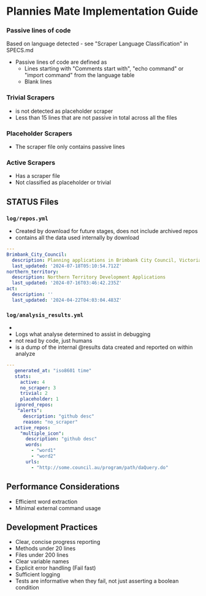 # Plannies Mate Implementation Guide

### Passive lines of code
Based on language detected - see "Scraper Language Classification" in SPECS.md
- Passive lines of code are defined as
  * Lines starting with "Comments start with", "echo command" or "import command" from the language table
  * Blank lines

### Trivial Scrapers
- is not detected as placeholder scraper
- Less than 15 lines that are not passive in total across all the files

### Placeholder Scrapers
- The scraper file only contains passive lines

### Active Scrapers
- Has a scraper file
- Not classified as placeholder or trivial

## STATUS Files

### `log/repos.yml`
 
- Created by download for future stages, does not include archived repos
- contains all the data used internally by download

```yaml
---
Brimbank_City_Council:
  description: Planning applications in Brimbank City Council, Victoria
  last_updated: '2024-07-18T05:10:54.712Z'
northern_territory:
  description: Northern Territory Development Applications
  last_updated: '2024-07-16T03:46:42.235Z'
act:
  description: ''
  last_updated: '2024-04-22T04:03:04.483Z'
```

### `log/analysis_results.yml`
- 
- Logs what analyse determined to assist in debugging
- not read by code, just humans
- is a dump of the internal @results data created and reported on within analyze

```yaml
---
   generated_at: "iso8601 time"
   stats:
     active: 4
     no_scraper: 3
     trivial: 2
     placeholder: 1  
   ignored_repos:
    "alerts":
      description: "github desc"
      reason: "no_scraper"
   active_repos:
     "multiple_icon":
       description: "github desc"
       words:
         - "word1"
         - "word2"
       urls:
         - "http://some.council.au/program/path/daQuery.do"
```

## Performance Considerations
- Efficient word extraction
- Minimal external command usage

## Development Practices
- Clear, concise progress reporting
- Methods under 20 lines
- Files under 200 lines
- Clear variable names
- Explicit error handling (Fail fast)
- Sufficient logging
- Tests are informative when they fail, not just asserting a boolean condition
